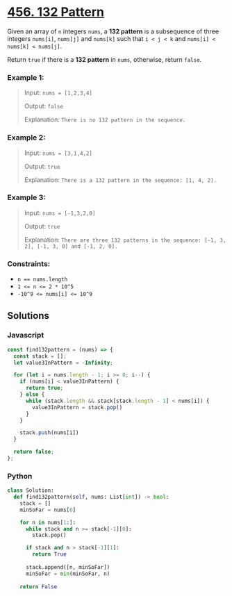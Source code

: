 # [456. 132 Pattern](https://leetcode.com/problems/132-pattern/description/)

Given an array of `n` integers `nums`, a **132 pattern** is a subsequence of three integers `nums[i]`, `nums[j]` and `nums[k]` such that `i < j < k` and `nums[i] < nums[k] < nums[j]`.

Return `true` if there is a **132 pattern** in `nums`, otherwise, return `false`.


### Example 1:
> Input: `nums = [1,2,3,4]`
>
> Output: `false`
>
> Explanation: `There is no 132 pattern in the sequence.`


### Example 2:
> Input: `nums = [3,1,4,2]`
>
> Output: `true`
>
> Explanation: `There is a 132 pattern in the sequence: [1, 4, 2].`


### Example 3:
> Input: `nums = [-1,3,2,0]`
>
> Output: `true`
>
> Explanation: `There are three 132 patterns in the sequence: [-1, 3, 2], [-1, 3, 0] and [-1, 2, 0].`


### Constraints:
- `n == nums.length`
- `1 <= n <= 2 * 10^5`
- `-10^9 <= nums[i] <= 10^9`



## Solutions

### Javascript
```javascript
const find132pattern = (nums) => {
  const stack = [];
  let value3InPattern = -Infinity;

  for (let i = nums.length - 1; i >= 0; i--) {
    if (nums[i] < value3InPattern) {
      return true;
    } else {
      while (stack.length && stack[stack.length - 1] < nums[i]) {
        value3InPattern = stack.pop()
      }
    }

    stack.push(nums[i])
  }

  return false;
};
```

### Python
```python
class Solution:
  def find132pattern(self, nums: List[int]) -> bool:
    stack = []
    minSoFar = nums[0]

    for n in nums[1:]:
      while stack and n >= stack[-1][0]:
        stack.pop()

      if stack and n > stack[-1][1]:
        return True
      
      stack.append([n, minSoFar])
      minSoFar = min(minSoFar, n)
    
    return False
```